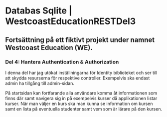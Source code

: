 # Databas Sqlite | WestcoastEducationRESTDel3

## Fortsättning på ett fiktivt projekt under namnet Westcoast Education (WE).

### Del 4: Hantera Authentication & Authorization

I denna del har jag utökat inställningarna för Identity biblioteket och ser till att skydda resurserna för respektive controller. Exempelvis ska endast admin ha tillgång till admin-sidan. 

På startsidan kan fortfarande alla användare komma åt informationen som finns där samt navigera sig in på exempelvis kurser då applikationen listar kurser. När man väljer en kurs ska man kunna se information om kursen samt en lista på eventuella studenter samt vem som är lärare på den kursen.
